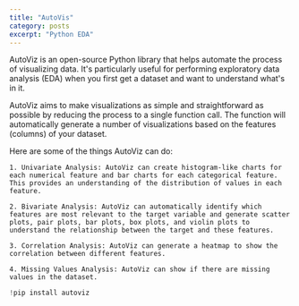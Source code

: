 ```yaml
---
title: "AutoVis"
category: posts
excerpt: "Python EDA"
---
```

AutoViz is an open-source Python library that helps automate the process of visualizing data. It's particularly useful for performing exploratory data analysis (EDA) when you first get a dataset and want to understand what's in it.

AutoViz aims to make visualizations as simple and straightforward as possible by reducing the process to a single function call. The function will automatically generate a number of visualizations based on the features (columns) of your dataset.

Here are some of the things AutoViz can do:
    
    1. Univariate Analysis: AutoViz can create histogram-like charts for each numerical feature and bar charts for each categorical feature. This provides an understanding of the distribution of values in each feature.
    
    2. Bivariate Analysis: AutoViz can automatically identify which features are most relevant to the target variable and generate scatter plots, pair plots, bar plots, box plots, and violin plots to understand the relationship between the target and these features.
    
    3. Correlation Analysis: AutoViz can generate a heatmap to show the correlation between different features.
    
    4. Missing Values Analysis: AutoViz can show if there are missing values in the dataset.

```python
!pip install autoviz
```
